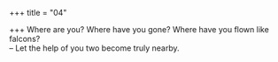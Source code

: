 +++
title = "04"

+++
Where are you? Where have you gone? Where have you flown like  falcons?  
– Let the help of you two become truly nearby.  